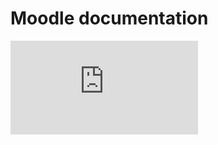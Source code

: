 # Moodle documentation
![](https://github.com/krishnaitalent/LAMP/blob/lamp_docmentation/docs/Ansible-Moodle-install.md)
